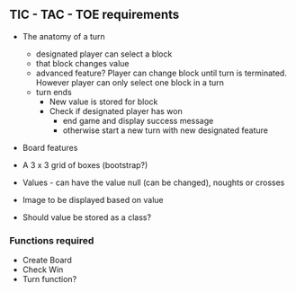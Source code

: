 ## TIC - TAC - TOE requirements

- The anatomy of a turn
  - designated player can select a block
  - that block changes value
  - advanced feature? Player can change block until turn is terminated. However player can only select one block in a turn
  - turn ends
    - New value is stored for block
    - Check if designated player has won
      - end game and display success message
      - otherwise start a new turn with new designated feature


- Board features
 - A 3 x 3 grid of boxes (bootstrap?)
 - Values - can have the value null (can be changed), noughts or crosses
 - Image to be displayed based on value
 - Should value be stored as a class?


 ### Functions required
 - Create Board
 - Check Win
 - Turn function?
